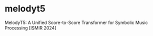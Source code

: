 # melodyt5
MelodyT5: A Unified Score-to-Score Transformer for Symbolic Music Processing [ISMIR 2024]
